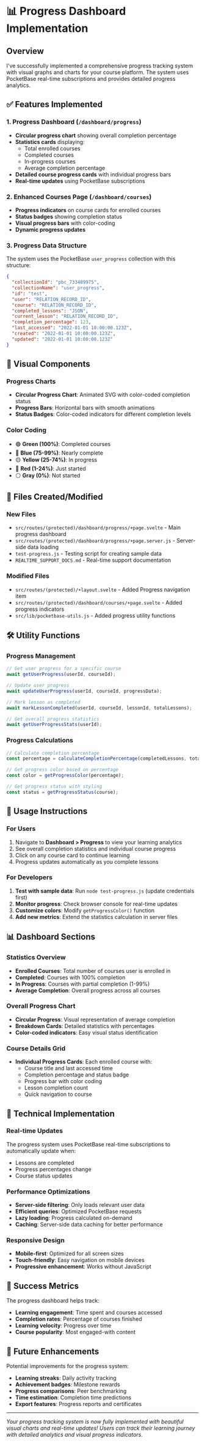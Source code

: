 # 📊 Progress Dashboard Implementation

## Overview

I've successfully implemented a comprehensive progress tracking system with visual graphs and charts for your course platform. The system uses PocketBase real-time subscriptions and provides detailed progress analytics.

## ✅ Features Implemented

### 1. **Progress Dashboard** (`/dashboard/progress`)
- **Circular progress chart** showing overall completion percentage
- **Statistics cards** displaying:
  - Total enrolled courses
  - Completed courses
  - In-progress courses
  - Average completion percentage
- **Detailed course progress cards** with individual progress bars
- **Real-time updates** using PocketBase subscriptions

### 2. **Enhanced Courses Page** (`/dashboard/courses`)
- **Progress indicators** on course cards for enrolled courses
- **Status badges** showing completion status
- **Visual progress bars** with color-coding
- **Dynamic progress updates**

### 3. **Progress Data Structure**
The system uses the PocketBase `user_progress` collection with this structure:
```json
{
  "collectionId": "pbc_733489975",
  "collectionName": "user_progress",
  "id": "test",
  "user": "RELATION_RECORD_ID",
  "course": "RELATION_RECORD_ID", 
  "completed_lessons": "JSON",
  "current_lesson": "RELATION_RECORD_ID",
  "completion_percentage": 123,
  "last_accessed": "2022-01-01 10:00:00.123Z",
  "created": "2022-01-01 10:00:00.123Z",
  "updated": "2022-01-01 10:00:00.123Z"
}
```

## 🎨 Visual Components

### Progress Charts
- **Circular Progress Chart**: Animated SVG with color-coded completion status
- **Progress Bars**: Horizontal bars with smooth animations
- **Status Badges**: Color-coded indicators for different completion levels

### Color Coding
- 🟢 **Green (100%)**: Completed courses
- 🔵 **Blue (75-99%)**: Nearly complete  
- 🟡 **Yellow (25-74%)**: In progress
- 🔴 **Red (1-24%)**: Just started
- ⚪ **Gray (0%)**: Not started

## 📁 Files Created/Modified

### New Files
- `src/routes/(protected)/dashboard/progress/+page.svelte` - Main progress dashboard
- `src/routes/(protected)/dashboard/progress/+page.server.js` - Server-side data loading
- `test-progress.js` - Testing script for creating sample data
- `REALTIME_SUPPORT_DOCS.md` - Real-time support documentation

### Modified Files
- `src/routes/(protected)/+layout.svelte` - Added Progress navigation item
- `src/routes/(protected)/dashboard/courses/+page.svelte` - Added progress indicators
- `src/lib/pocketbase-utils.js` - Added progress utility functions

## 🛠️ Utility Functions

### Progress Management
```javascript
// Get user progress for a specific course
await getUserProgress(userId, courseId);

// Update user progress
await updateUserProgress(userId, courseId, progressData);

// Mark lesson as completed
await markLessonCompleted(userId, courseId, lessonId, totalLessons);

// Get overall progress statistics
await getUserProgressStats(userId);
```

### Progress Calculations
```javascript
// Calculate completion percentage
const percentage = calculateCompletionPercentage(completedLessons, totalLessons);

// Get progress color based on percentage
const color = getProgressColor(percentage);

// Get progress status with styling
const status = getProgressStatus(course);
```

## 🚀 Usage Instructions

### For Users
1. Navigate to **Dashboard > Progress** to view your learning analytics
2. See overall completion statistics and individual course progress
3. Click on any course card to continue learning
4. Progress updates automatically as you complete lessons

### For Developers
1. **Test with sample data**: Run `node test-progress.js` (update credentials first)
2. **Monitor progress**: Check browser console for real-time updates
3. **Customize colors**: Modify `getProgressColor()` function
4. **Add new metrics**: Extend the statistics calculation in server files

## 📊 Dashboard Sections

### Statistics Overview
- **Enrolled Courses**: Total number of courses user is enrolled in
- **Completed**: Courses with 100% completion
- **In Progress**: Courses with partial completion (1-99%)
- **Average Completion**: Overall progress across all courses

### Overall Progress Chart
- **Circular Progress**: Visual representation of average completion
- **Breakdown Cards**: Detailed statistics with percentages
- **Color-coded indicators**: Easy visual status identification

### Course Details Grid
- **Individual Progress Cards**: Each enrolled course with:
  - Course title and last accessed time
  - Completion percentage and status badge
  - Progress bar with color coding
  - Lesson completion count
  - Quick navigation to course

## 🔧 Technical Implementation

### Real-time Updates
The progress system uses PocketBase real-time subscriptions to automatically update when:
- Lessons are completed
- Progress percentages change
- Course status updates

### Performance Optimizations
- **Server-side filtering**: Only loads relevant user data
- **Efficient queries**: Optimized PocketBase requests
- **Lazy loading**: Progress calculated on-demand
- **Caching**: Server-side data caching for better performance

### Responsive Design
- **Mobile-first**: Optimized for all screen sizes
- **Touch-friendly**: Easy navigation on mobile devices
- **Progressive enhancement**: Works without JavaScript

## 🎯 Success Metrics

The progress dashboard helps track:
- **Learning engagement**: Time spent and courses accessed
- **Completion rates**: Percentage of courses finished
- **Learning velocity**: Progress over time
- **Course popularity**: Most engaged-with content

## 🔮 Future Enhancements

Potential improvements for the progress system:
- **Learning streaks**: Daily activity tracking
- **Achievement badges**: Milestone rewards
- **Progress comparisons**: Peer benchmarking
- **Time estimation**: Completion time predictions
- **Export features**: Progress reports and certificates

---

*Your progress tracking system is now fully implemented with beautiful visual charts and real-time updates! Users can track their learning journey with detailed analytics and visual progress indicators.*
